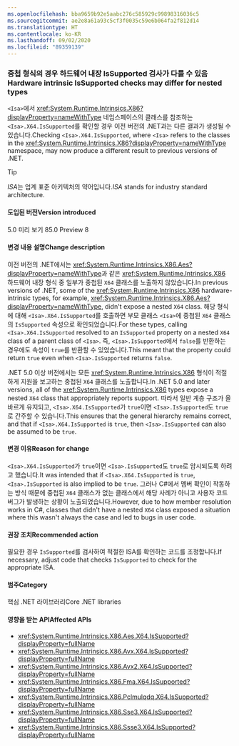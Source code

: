 ```yaml
---
ms.openlocfilehash: bba9659b92e5aabc276c585929c99898316036c5
ms.sourcegitcommit: ae2e8a61a93c5cf3f0035c59e6b064fa2f812d14
ms.translationtype: HT
ms.contentlocale: ko-KR
ms.lasthandoff: 09/02/2020
ms.locfileid: "89359139"
---
```

### <a name="hardware-intrinsic-issupported-checks-may-differ-for-nested-types"></a><span data-ttu-id="7f1c6-101">중첩 형식의 경우 하드웨어 내장 IsSupported 검사가 다를 수 있음</span><span class="sxs-lookup"><span data-stu-id="7f1c6-101">Hardware intrinsic IsSupported checks may differ for nested types</span></span>

<span data-ttu-id="7f1c6-102">`<Isa>`에서 <xref:System.Runtime.Intrinsics.X86?displayProperty=nameWithType> 네임스페이스의 클래스를 참조하는 `<Isa>.X64.IsSupported`를 확인할 경우 이전 버전의 .NET과는 다른 결과가 생성될 수 있습니다.</span><span class="sxs-lookup"><span data-stu-id="7f1c6-102">Checking `<Isa>.X64.IsSupported`, where `<Isa>` refers to the classes in the <xref:System.Runtime.Intrinsics.X86?displayProperty=nameWithType> namespace, may now produce a different result to previous versions of .NET.</span></span>

> [!TIP]
> <span data-ttu-id="7f1c6-103">*ISA*는 업계 표준 아키텍처의 약어입니다.</span><span class="sxs-lookup"><span data-stu-id="7f1c6-103">*ISA* stands for industry standard architecture.</span></span>

#### <a name="version-introduced"></a><span data-ttu-id="7f1c6-104">도입된 버전</span><span class="sxs-lookup"><span data-stu-id="7f1c6-104">Version introduced</span></span>

<span data-ttu-id="7f1c6-105">5.0 미리 보기 8</span><span class="sxs-lookup"><span data-stu-id="7f1c6-105">5.0 Preview 8</span></span>

#### <a name="change-description"></a><span data-ttu-id="7f1c6-106">변경 내용 설명</span><span class="sxs-lookup"><span data-stu-id="7f1c6-106">Change description</span></span>

<span data-ttu-id="7f1c6-107">이전 버전의 .NET에서는 <xref:System.Runtime.Intrinsics.X86.Aes?displayProperty=nameWithType>과 같은 <xref:System.Runtime.Intrinsics.X86> 하드웨어 내장 형식 중 일부가 중첩된 `X64` 클래스를 노출하지 않았습니다.</span><span class="sxs-lookup"><span data-stu-id="7f1c6-107">In previous versions of .NET, some of the <xref:System.Runtime.Intrinsics.X86> hardware-intrinsic types, for example, <xref:System.Runtime.Intrinsics.X86.Aes?displayProperty=nameWithType>, didn't expose a nested `X64` class.</span></span> <span data-ttu-id="7f1c6-108">해당 형식에 대해 `<Isa>.X64.IsSupported`를 호출하면 부모 클래스 `<Isa>`에 중첩된 `X64` 클래스의 `IsSupported` 속성으로 확인되었습니다.</span><span class="sxs-lookup"><span data-stu-id="7f1c6-108">For these types, calling `<Isa>.X64.IsSupported` resolved to an `IsSupported` property on a nested `X64` class of a parent class of `<Isa>`.</span></span> <span data-ttu-id="7f1c6-109">즉, `<Isa>.IsSupported`에서 `false`를 반환하는 경우에도 속성이 `true`를 반환할 수 있었습니다.</span><span class="sxs-lookup"><span data-stu-id="7f1c6-109">This meant that the property could return `true` even when `<Isa>.IsSupported` returns `false`.</span></span>

<span data-ttu-id="7f1c6-110">.NET 5.0 이상 버전에서는 모든 <xref:System.Runtime.Intrinsics.X86> 형식이 적절하게 지원을 보고하는 중첩된 `X64` 클래스를 노출합니다.</span><span class="sxs-lookup"><span data-stu-id="7f1c6-110">In .NET 5.0 and later versions, all of the <xref:System.Runtime.Intrinsics.X86> types expose a nested `X64` class that appropriately reports support.</span></span> <span data-ttu-id="7f1c6-111">따라서 일반 계층 구조가 올바르게 유지되고, `<Isa>.X64.IsSupported`가 `true`이면 `<Isa>.IsSupported`도 `true`로 간주할 수 있습니다.</span><span class="sxs-lookup"><span data-stu-id="7f1c6-111">This ensures that the general hierarchy remains correct, and that if `<Isa>.X64.IsSupported` is `true`, then `<Isa>.IsSupported` can also be assumed to be `true`.</span></span>

#### <a name="reason-for-change"></a><span data-ttu-id="7f1c6-112">변경 이유</span><span class="sxs-lookup"><span data-stu-id="7f1c6-112">Reason for change</span></span>

<span data-ttu-id="7f1c6-113">`<Isa>.X64.IsSupported`가 `true`이면 `<Isa>.IsSupported`도 `true`로 암시되도록 하려고 했습니다.</span><span class="sxs-lookup"><span data-stu-id="7f1c6-113">It was intended that if `<Isa>.X64.IsSupported` is `true`, `<Isa>.IsSupported` is also implied to be `true`.</span></span> <span data-ttu-id="7f1c6-114">그러나 C#에서 멤버 확인이 작동하는 방식 때문에 중첩된 `X64` 클래스가 없는 클래스에서 해당 사례가 아니고 사용자 코드 버그가 발생하는 상황이 노출되었습니다.</span><span class="sxs-lookup"><span data-stu-id="7f1c6-114">However, due to how member resolution works in C#, classes that didn't have a nested `X64` class exposed a situation where this wasn't always the case and led to bugs in user code.</span></span>

#### <a name="recommended-action"></a><span data-ttu-id="7f1c6-115">권장 조치</span><span class="sxs-lookup"><span data-stu-id="7f1c6-115">Recommended action</span></span>

<span data-ttu-id="7f1c6-116">필요한 경우 `IsSupported`를 검사하여 적절한 ISA를 확인하는 코드를 조정합니다.</span><span class="sxs-lookup"><span data-stu-id="7f1c6-116">If necessary, adjust code that checks `IsSupported` to check for the appropriate ISA.</span></span>

#### <a name="category"></a><span data-ttu-id="7f1c6-117">범주</span><span class="sxs-lookup"><span data-stu-id="7f1c6-117">Category</span></span>

<span data-ttu-id="7f1c6-118">핵심 .NET 라이브러리</span><span class="sxs-lookup"><span data-stu-id="7f1c6-118">Core .NET libraries</span></span>

#### <a name="affected-apis"></a><span data-ttu-id="7f1c6-119">영향을 받는 API</span><span class="sxs-lookup"><span data-stu-id="7f1c6-119">Affected APIs</span></span>

- <xref:System.Runtime.Intrinsics.X86.Aes.X64.IsSupported?displayProperty=fullName>
- <xref:System.Runtime.Intrinsics.X86.Avx.X64.IsSupported?displayProperty=fullName>
- <xref:System.Runtime.Intrinsics.X86.Avx2.X64.IsSupported?displayProperty=fullName>
- <xref:System.Runtime.Intrinsics.X86.Fma.X64.IsSupported?displayProperty=fullName>
- <xref:System.Runtime.Intrinsics.X86.Pclmulqdq.X64.IsSupported?displayProperty=fullName>
- <xref:System.Runtime.Intrinsics.X86.Sse3.X64.IsSupported?displayProperty=fullName>
- <xref:System.Runtime.Intrinsics.X86.Ssse3.X64.IsSupported?displayProperty=fullName>

<!--

#### Affected APIs

- `P:System.Runtime.Intrinsics.X86.Aes.X64.IsSupported`
- `P:System.Runtime.Intrinsics.X86.Avx.X64.IsSupported`
- `P:System.Runtime.Intrinsics.X86.Avx2.X64.IsSupported`
- `P:System.Runtime.Intrinsics.X86.Fma.X64.IsSupported`
- `P:System.Runtime.Intrinsics.X86.Pclmulqdq.X64.IsSupported`
- `P:System.Runtime.Intrinsics.X86.Sse3.X64.IsSupported`
- `P:System.Runtime.Intrinsics.X86.Ssse3.X64.IsSupported`

-->
